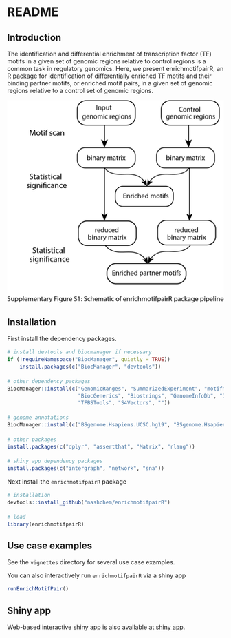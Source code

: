README
================

## Introduction

The identification and differential enrichment of transcription factor
(TF) motifs in a given set of genomic regions relative to control
regions is a common task in regulatory genomics. Here, we present
enrichmotifpairR, an R package for identification of differentially
enriched TF motifs and their binding partner motifs, or enriched motif
pairs, in a given set of genomic regions relative to a control set of
genomic regions.

![enrichmotifpairR framework](supple_Figure1.png)

## Installation

First install the dependency packages.

``` r
# install devtools and biocmanager if necessary
if (!requireNamespace("BiocManager", quietly = TRUE))
    install.packages(c("BiocManager", "devtools"))

# other dependency packages
BiocManager::install(c("GenomicRanges", "SummarizedExperiment", "motifmatchr", 
                       "BiocGenerics", "Biostrings", "GenomeInfoDb", "IRanges",
                       "TFBSTools", "S4Vectors", ""))

# genome annotations
BiocManager::install(c("BSgenome.Hsapiens.UCSC.hg19", "BSgenome.Hsapiens.UCSC.hg38"))

# other packages
install.packages(c("dplyr", "assertthat", "Matrix", "rlang"))

# shiny app dependency packages
install.packages(c("intergraph", "network", "sna"))
```

Next install the `enrichmotifpairR` package

``` r
# installation
devtools::install_github("nashchem/enrichmotifpairR")

# load
library(enrichmotifpairR)
```

## Use case examples

See the `vignettes` directory for several use case examples.

You can also interactively run `enrichmotifpairR` via a shiny app

``` r
runEnrichMotifPair()
```

## Shiny app
Web-based interactive shiny app is also available at [shiny app](https://hawkinslab.shinyapps.io/EnrichMotifPair/).


